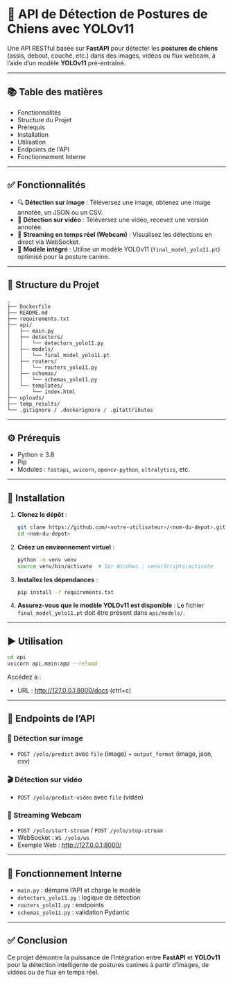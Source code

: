 # 🐶 API de Détection de Postures de Chiens avec YOLOv11

Une API RESTful basée sur **FastAPI** pour détecter les **postures de chiens** (assis, debout, couché, etc.) dans des images, vidéos ou flux webcam, à l’aide d’un modèle **YOLOv11** pré-entraîné.

---

## 📚 Table des matières
- Fonctionnalités
- Structure du Projet
- Prérequis
- Installation
- Utilisation
- Endpoints de l'API
- Fonctionnement Interne

---

## ✅ Fonctionnalités

- 🔍 **Détection sur image** : Téléversez une image, obtenez une image annotée, un JSON ou un CSV.
- 🎥 **Détection sur vidéo** : Téléversez une vidéo, recevez une version annotée.
- 📡 **Streaming en temps réel (Webcam)** : Visualisez les détections en direct via WebSocket.
- 🧠 **Modèle intégré** : Utilise un modèle YOLOv11 (`final_model_yolo11.pt`) optimisé pour la posture canine.

---

## 📁 Structure du Projet

```
.
├── Dockerfile
├── README.md
├── requirements.txt
├── api/
│   ├── main.py
│   ├── detectors/
│   │   └── detectors_yolo11.py
│   ├── models/
│   │   └── final_model_yolo11.pt
│   ├── routers/
│   │   └── routers_yolo11.py
│   ├── schemas/
│   │   └── schemas_yolo11.py
│   └── templates/
│       └── index.html
├── uploads/
├── temp_results/
└── .gitignore / .dockerignore / .gitattributes
```

---

## ⚙️ Prérequis

- Python ≥ 3.8
- Pip
- Modules : `fastapi`, `uvicorn`, `opencv-python`, `ultralytics`, etc.

---

## 🚀 Installation

1. **Clonez le dépôt** :
   ```bash
   git clone https://github.com/<votre-utilisateur>/<nom-du-depot>.git
   cd <nom-du-depot>
   ```

2. **Créez un environnement virtuel** :
   ```bash
   python -m venv venv
   source venv/bin/activate  # Sur Windows : venv\Scripts\activate
   ```

3. **Installez les dépendances** :
   ```bash
   pip install -r requirements.txt
   ```

4. **Assurez-vous que le modèle YOLOv11 est disponible** :
   Le fichier `final_model_yolo11.pt` doit être présent dans `api/models/`.

---

## ▶️ Utilisation

```bash
cd api
uvicorn api.main:app --reload
```

Accédez à :
- URL : http://127.0.0.1:8000/docs (ctrl+c)
---

## 🧪 Endpoints de l’API

### 📸 Détection sur image

- `POST /yolo/predict` avec `file` (image) + `output_format` (image, json, csv)

### 🎬 Détection sur vidéo

- `POST /yolo/predict-video` avec `file` (vidéo)

### 🔴 Streaming Webcam

- `POST /yolo/start-stream` / `POST /yolo/stop-stream`
- WebSocket : `WS /yolo/ws`
- Exemple Web : http://127.0.0.1:8000/

---

## 🧠 Fonctionnement Interne

- `main.py` : démarre l’API et charge le modèle
- `detectors_yolo11.py` : logique de détection
- `routers_yolo11.py` : endpoints
- `schemas_yolo11.py` : validation Pydantic

---

## ✅ Conclusion

Ce projet démontre la puissance de l’intégration entre **FastAPI** et **YOLOv11** pour la détection intelligente de postures canines à partir d’images, de vidéos ou de flux en temps réel. 